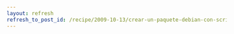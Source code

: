 ```yaml
---
layout: refresh
refresh_to_post_id: /recipe/2009-10-13/crear-un-paquete-debian-con-scripts-de-inicio
---
```

